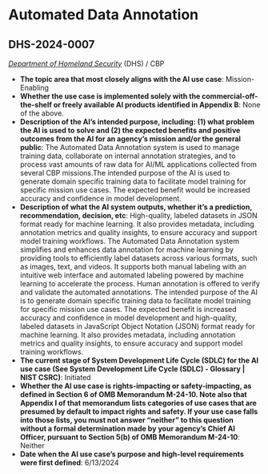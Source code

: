 # Automated Data Annotation
## DHS-2024-0007
_[Department of Homeland Security](<../3_agency/Department of Homeland Security.md>)_ (DHS) / CBP


+ **The topic area that most closely aligns with the AI use case**: Mission-Enabling
+ **Whether the use case is implemented solely with the commercial-off-the-shelf or freely available AI products identified in Appendix B**: None of the above.
+ **Description of the AI’s intended purpose, including: (1) what problem the AI is used to solve and (2) the expected benefits and positive outcomes from the AI for an agency’s mission and/or the general public**: The Automated Data Annotation system is used to manage training data, collaborate on internal annotation strategies, and to process vast amounts of raw data for AI/ML applications collected from several CBP missions.The intended purpose of the AI is used to generate domain specific training data to facilitate model training for specific mission use cases. The expected benefit would be increased accuracy and confidence in model development.
+ **Description of what the AI system outputs, whether it’s a prediction, recommendation, decision, etc**: High-quality, labeled datasets in JSON format ready for machine learning. It also provides metadata, including annotation metrics and quality insights, to ensure accuracy and support model training workflows.
The Automated Data Annotation system simplifies and enhances data annotation for machine learning by providing tools to efficiently label datasets across various formats, such as images, text, and videos. It supports both manual labeling with an intuitive web interface and automated labeling powered by machine learning to accelerate the process. Human annotation is offered to verify and validate the automated annotations. The intended purpose of the AI is to generate domain specific training data to facilitate model training for specific mission use cases. The expected benefit is increased accuracy and confidence in model development and high-quality, labeled datasets in JavaScript Object Notation (JSON) format ready for machine learning. It also provides metadata, including annotation metrics and quality insights, to ensure accuracy and support model training workflows.
+ **The current stage of System Development Life Cycle (SDLC) for the AI use case (See System Development Life Cycle (SDLC) - Glossary | NIST CSRC)**: Initiated
+ **Whether the AI use case is rights-impacting or safety-impacting, as defined in Section 6 of OMB Memorandum M-24-10. Note also that Appendix I of that memorandum lists categories of use cases that are presumed by default to impact rights and safety. If your use case falls into those lists, you must not answer “neither” to this question without a formal determination made by your agency’s Chief AI Officer, pursuant to Section 5(b) of OMB Memorandum M-24-10**: Neither
+ **Date when the AI use case’s purpose and high-level requirements were first defined**: 6/13/2024